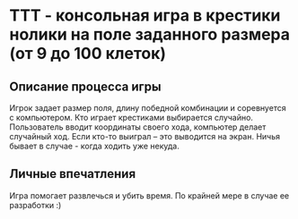 # TTT - консольная игра в крестики нолики на поле заданного размера (от 9 до 100 клеток)

## Описание процесса игры
Игрок задает размер поля, длину победной комбинации и соревнуется с компьютером.
Кто играет крестиками выбирается случайно.
Пользователь вводит координаты своего хода, компьютер делает случайный ход.
Если кто-то выиграл – это выводится на экран.
Ничья бывает в случае - когда ходить уже некуда.


## Личные впечатления
Игра помогает развлечься и убить время. По крайней мере в случае ее разработки :)
```